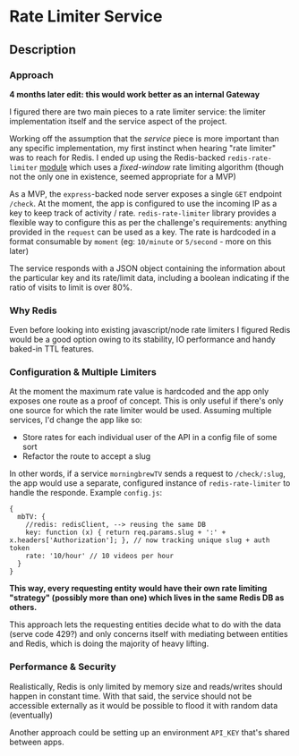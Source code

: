 # Rate Limiter Service

## Description

### Approach

**4 months later edit: this would work better as an internal Gateway**

I figured there are two main pieces to a rate limiter service: the limiter implementation itself and the service aspect of the project.

Working off the assumption that the *service* piece is more important than any specific implementation, my first instinct when hearing "rate limiter" was to reach for Redis. I ended up using the Redis-backed `redis-rate-limiter` [module](https://github.com/Tabcorp/redis-rate-limiter) which uses a *fixed-window* rate limiting algorithm (though not the only one in existence, seemed appropriate for a MVP)

As a MVP, the `express`-backed node server exposes a single `GET` endpoint `/check`. At the moment, the app is configured to use the incoming IP as a key to keep track of activity / rate. `redis-rate-limiter` library provides a flexible way to configure this as per the challenge's requirements: anything provided in the `request` can be used as a key. The rate is hardcoded in a format consumable by `moment` (eg: `10/minute` or `5/second` - more on this later)

The service responds with a JSON object containing the information about the particular key and its rate/limit data, including a boolean indicating if the ratio of visits to limit is over 80%.

### Why Redis

Even before looking into existing javascript/node rate limiters I figured Redis would be a good option owing to its stability, IO performance and handy baked-in TTL features.

### Configuration & Multiple Limiters

At the moment the maximum rate value is hardcoded and the app only exposes one route as a proof of concept. This is only useful if there's only one source for which the rate limiter would be used. Assuming multiple services, I'd change the app like so:

* Store rates for each individual user of the API in a config file of some sort
* Refactor the route to accept a slug

In other words, if a service `morningbrewTV` sends a request to `/check/:slug`, the app would use a separate, configured instance of `redis-rate-limiter` to handle the responde. Example `config.js`:

```
{
  mbTV: {
    //redis: redisClient, --> reusing the same DB
    key: function (x) { return req.params.slug + ':' + x.headers['Authorization']; }, // now tracking unique slug + auth token
    rate: '10/hour' // 10 videos per hour
  }
}
```

**This way, every requesting entity would have their own rate limiting "strategy" (possibly more than one) which lives in the same Redis DB as others.**

This approach lets the requesting entities decide what to do with the data (serve code 429?) and only concerns itself with mediating between entities and Redis, which is doing the majority of heavy lifting.

### Performance & Security

Realistically, Redis is only limited by memory size and reads/writes should happen in constant time. With that said, the service should not be accessible externally as it would be possible to flood it with random data (eventually)

Another approach could be setting up an environment `API_KEY` that's shared between apps.
